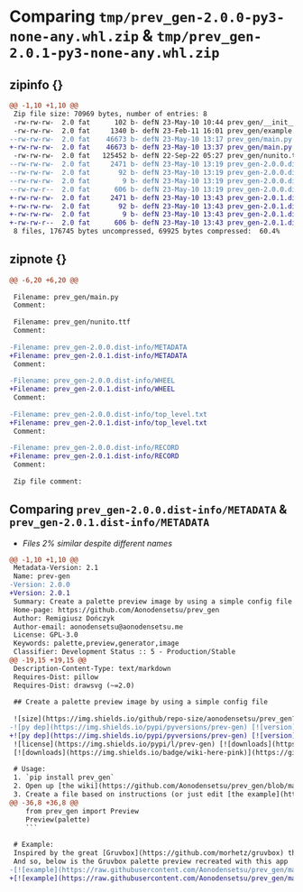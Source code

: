 # Comparing `tmp/prev_gen-2.0.0-py3-none-any.whl.zip` & `tmp/prev_gen-2.0.1-py3-none-any.whl.zip`

## zipinfo {}

```diff
@@ -1,10 +1,10 @@
 Zip file size: 70969 bytes, number of entries: 8
 -rw-rw-rw-  2.0 fat      102 b- defN 23-May-10 10:44 prev_gen/__init__.py
 -rw-rw-rw-  2.0 fat     1340 b- defN 23-Feb-11 16:01 prev_gen/example.txt
--rw-rw-rw-  2.0 fat    46673 b- defN 23-May-10 13:17 prev_gen/main.py
+-rw-rw-rw-  2.0 fat    46673 b- defN 23-May-10 13:37 prev_gen/main.py
 -rw-rw-rw-  2.0 fat   125452 b- defN 22-Sep-22 05:27 prev_gen/nunito.ttf
--rw-rw-rw-  2.0 fat     2471 b- defN 23-May-10 13:19 prev_gen-2.0.0.dist-info/METADATA
--rw-rw-rw-  2.0 fat       92 b- defN 23-May-10 13:19 prev_gen-2.0.0.dist-info/WHEEL
--rw-rw-rw-  2.0 fat        9 b- defN 23-May-10 13:19 prev_gen-2.0.0.dist-info/top_level.txt
--rw-rw-r--  2.0 fat      606 b- defN 23-May-10 13:19 prev_gen-2.0.0.dist-info/RECORD
+-rw-rw-rw-  2.0 fat     2471 b- defN 23-May-10 13:43 prev_gen-2.0.1.dist-info/METADATA
+-rw-rw-rw-  2.0 fat       92 b- defN 23-May-10 13:43 prev_gen-2.0.1.dist-info/WHEEL
+-rw-rw-rw-  2.0 fat        9 b- defN 23-May-10 13:43 prev_gen-2.0.1.dist-info/top_level.txt
+-rw-rw-r--  2.0 fat      606 b- defN 23-May-10 13:43 prev_gen-2.0.1.dist-info/RECORD
 8 files, 176745 bytes uncompressed, 69925 bytes compressed:  60.4%
```

## zipnote {}

```diff
@@ -6,20 +6,20 @@
 
 Filename: prev_gen/main.py
 Comment: 
 
 Filename: prev_gen/nunito.ttf
 Comment: 
 
-Filename: prev_gen-2.0.0.dist-info/METADATA
+Filename: prev_gen-2.0.1.dist-info/METADATA
 Comment: 
 
-Filename: prev_gen-2.0.0.dist-info/WHEEL
+Filename: prev_gen-2.0.1.dist-info/WHEEL
 Comment: 
 
-Filename: prev_gen-2.0.0.dist-info/top_level.txt
+Filename: prev_gen-2.0.1.dist-info/top_level.txt
 Comment: 
 
-Filename: prev_gen-2.0.0.dist-info/RECORD
+Filename: prev_gen-2.0.1.dist-info/RECORD
 Comment: 
 
 Zip file comment:
```

## Comparing `prev_gen-2.0.0.dist-info/METADATA` & `prev_gen-2.0.1.dist-info/METADATA`

 * *Files 2% similar despite different names*

```diff
@@ -1,10 +1,10 @@
 Metadata-Version: 2.1
 Name: prev-gen
-Version: 2.0.0
+Version: 2.0.1
 Summary: Create a palette preview image by using a simple config file
 Home-page: https://github.com/Aonodensetsu/prev_gen
 Author: Remigiusz Dończyk
 Author-email: aonodensetsu@aonodensetsu.me
 License: GPL-3.0
 Keywords: palette,preview,generator,image
 Classifier: Development Status :: 5 - Production/Stable
@@ -19,15 +19,15 @@
 Description-Content-Type: text/markdown
 Requires-Dist: pillow
 Requires-Dist: drawsvg (~=2.0)
 
 ## Create a palette preview image by using a simple config file
 
 ![size](https://img.shields.io/github/repo-size/aonodensetsu/prev_gen?label=size) ![files](https://img.shields.io/github/directory-file-count/aonodensetsu/prev_gen) ![lines](https://img.shields.io/tokei/lines/github/aonodensetsu/prev_gen)   
-![py dep](https://img.shields.io/pypi/pyversions/prev-gen) [![version](https://img.shields.io/pypi/v/prev-gen)](https://pypi.org/project/prev-gen/2.0.0/)  
+![py dep](https://img.shields.io/pypi/pyversions/prev-gen) [![version](https://img.shields.io/pypi/v/prev-gen)](https://pypi.org/project/prev-gen/2.0.1/)  
 ![license](https://img.shields.io/pypi/l/prev-gen) [![downloads](https://img.shields.io/badge/releases-here-green?logo=pypi)](https://pypi.org/project/prev-gen/#history)  
 [![downloads](https://img.shields.io/badge/wiki-here-pink)](https://github.com/Aonodensetsu/prev_gen/blob/main/WIKI.md) [![downloads](https://img.shields.io/badge/changelog-here-pink)](https://github.com/Aonodensetsu/prev_gen/blob/main/CHANGELOG.md)  
 
 # Usage:
 1. `pip install prev_gen`
 2. Open up [the wiki](https://github.com/Aonodensetsu/prev_gen/blob/main/WIKI.md) to see how everything works
 3. Create a file based on instructions (or just edit [the example](https://github.com/Aonodensetsu/prev_gen/blob/main/example.py))
@@ -36,8 +36,8 @@
    from prev_gen import Preview
    Preview(palette)
    ```
 
 # Example:
 Inspired by the great [Gruvbox](https://github.com/morhetz/gruvbox) theme, where even the preview is impressive  
 And so, below is the Gruvbox palette preview recreated with this app  
-[![example](https://raw.githubusercontent.com/Aonodensetsu/prev_gen/main/gruvbox.png)](https://github.com/Aonodensetsu/prev_gen/blob/main/gruvbox.png)
+[![example](https://raw.githubusercontent.com/Aonodensetsu/prev_gen/main/gruvbox.svg)](https://github.com/Aonodensetsu/prev_gen/blob/main/gruvbox.svg)
```

